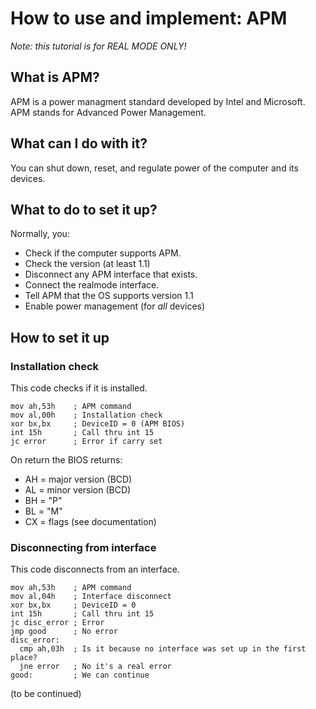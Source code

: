 # How to use and implement: **APM**

*Note: this tutorial is for REAL MODE ONLY!*

## What is APM?
APM is a power managment standard developed by Intel and Microsoft. APM stands for Advanced Power Management.

## What can I do with it?
You can shut down, reset, and regulate power of the computer and its devices.

## What to do to set it up?

Normally, you:
- Check if the computer supports APM.
- Check the version (at least 1.1)
- Disconnect any APM interface that exists.
- Connect the realmode interface.
- Tell APM that the OS supports version 1.1
- Enable power management (for *all* devices)

## How to set it up

### Installation check
This code checks if it is installed.
```
mov ah,53h    ; APM command
mov al,00h    ; Installation check
xor bx,bx     ; DeviceID = 0 (APM BIOS)
int 15h       ; Call thru int 15
jc error      ; Error if carry set
```
On return the BIOS returns:
  - AH = major version (BCD)
  - AL = minor version (BCD)
  - BH = "P"
  - BL = "M"
  - CX = flags (see documentation)

### Disconnecting from interface
This code disconnects from an interface.
```
mov ah,53h    ; APM command
mov al,04h    ; Interface disconnect
xor bx,bx     ; DeviceID = 0
int 15h       ; Call thru int 15
jc disc_error ; Error
jmp good      ; No error
disc_error:
  cmp ah,03h  ; Is it because no interface was set up in the first place?
  jne error   ; No it's a real error
good:         ; We can continue
```

(to be continued)
